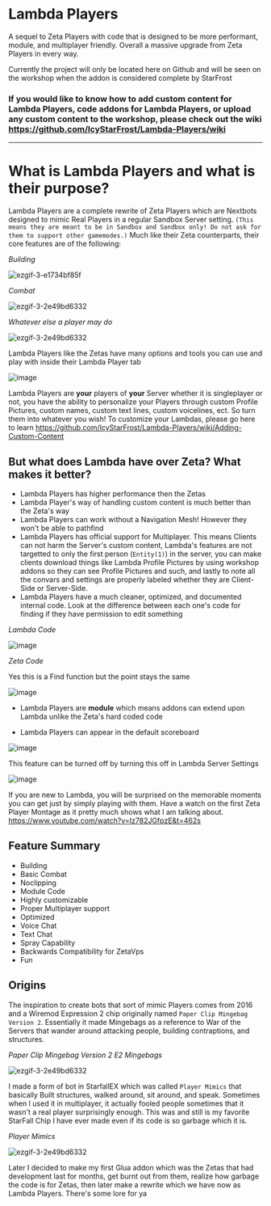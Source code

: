 # Lambda Players

A sequel to Zeta Players with code that is designed to be more performant, module, and multiplayer friendly. Overall a massive upgrade from Zeta Players in every way.

Currently the project will only be located here on Github and will be seen on the workshop when the addon is considered complete by StarFrost

### If you would like to know how to add custom content for Lambda Players, code addons for Lambda Players, or upload any custom content to the workshop, please check out the wiki https://github.com/IcyStarFrost/Lambda-Players/wiki

*** 

# What is Lambda Players and what is their purpose? 

Lambda Players are a complete rewrite of Zeta Players which are Nextbots designed to mimic Real Players in a regular Sandbox Server setting. `(This means they are meant to be in Sandbox and Sandbox only! Do not ask for them to support other gamemodes.)` Much like their Zeta counterparts, their core features are of the following:

*Building*

![ezgif-3-e1734bf85f](https://user-images.githubusercontent.com/109770359/206029286-b35509ad-840a-4c97-8e49-2a6c026edc52.gif)


*Combat*

![ezgif-3-2e49bd6332](https://user-images.githubusercontent.com/109770359/206029536-efb76b2c-77ac-4e17-9a49-bc03668e37e1.gif)



*Whatever else a player may do*

![ezgif-3-2e49bd6332](https://user-images.githubusercontent.com/109770359/206029981-ec1d0b4a-29d1-42ca-ac72-1ca3973f6363.gif)

Lambda Players like the Zetas have many options and tools you can use and play with inside their Lambda Player tab

![image](https://user-images.githubusercontent.com/109770359/206058145-2a3d2b0a-2a16-40eb-9224-dd9b71f53f37.png)






Lambda Players are **your** players of **your** Server whether it is singleplayer or not, you have the ability to personalize your Players through custom Profile Pictures, custom names, custom text lines, custom voicelines, ect. So turn them into whatever you wish! To customize your Lambdas, please go here to learn https://github.com/IcyStarFrost/Lambda-Players/wiki/Adding-Custom-Content

## But what does Lambda have over Zeta? What makes it better?

- Lambda Players has higher performance then the Zetas
- Lambda Player's way of handling custom content is much better than the Zeta's way
- Lambda Players can work without a Navigation Mesh! However they won't be able to pathfind
- Lambda Players has official support for Multiplayer. This means Clients can not harm the Server's custom content, Lambda's features are not targetted to only the first person (`Entity(1)`) in the server, you can make clients download things like Lambda Profile Pictures by using workshop addons so they can see Profile Pictures and such, and lastly to note all the convars and settings are properly labeled whether they are Client-Side or Server-Side.
- Lambda Players have a much cleaner, optimized, and documented internal code. Look at the difference between each one's code for finding if they have permission to edit something

*Lambda Code*

![image](https://user-images.githubusercontent.com/109770359/206061668-496a02b3-d85d-4497-8e61-e586142c773f.png) 

*Zeta Code*

Yes this is a Find function but the point stays the same

![image](https://user-images.githubusercontent.com/109770359/206061701-0537d6b7-f500-4974-b2b9-a1dcad58f6db.png)

- Lambda Players are **module** which means addons can extend upon Lambda unlike the Zeta's hard coded code

- Lambda Players can appear in the default scoreboard

![image](https://user-images.githubusercontent.com/109770359/206065497-463e6fde-4655-4723-92ae-19a9629e0bdd.png)

This feature can be turned off by turning this off in Lambda Server Settings

![image](https://user-images.githubusercontent.com/109770359/206065564-ddf82c8b-2847-4e7e-922a-6703bb0ef317.png)


If you are new to Lambda, you will be surprised on the memorable moments you can get just by simply playing with them. Have a watch on the first Zeta Player Montage as it pretty much shows what I am talking about. https://www.youtube.com/watch?v=Iz782JGfpzE&t=462s 

## Feature Summary

- Building 
- Basic Combat
- Noclipping
- Module Code
- Highly customizable
- Proper Multiplayer support
- Optimized
- Voice Chat
- Text Chat
- Spray Capability
- Backwards Compatibility for ZetaVps
- Fun 

## Origins

The inspiration to create bots that sort of mimic Players comes from 2016 and a Wiremod Expression 2 chip originally named `Paper Clip Mingebag Version 2`. Essentially it made Mingebags as a reference to War of the Servers that wander around attacking people, building contraptions, and structures. 

*Paper Clip Mingebag Version 2 E2 Mingebags*

![ezgif-3-2e49bd6332](https://user-images.githubusercontent.com/109770359/206068026-7a9acb34-3601-428b-ab66-db97da22cf7b.gif)


I made a form of bot in StarfallEX which was called `Player Mimics` that basically Built structures, walked around, sit around, and speak. Sometimes when I used it in multiplayer, it actually fooled people sometimes that it wasn't a real player surprisingly enough. This was and still is my favorite StarFall Chip I have ever made even if its code is so garbage which it is.

*Player Mimics*

![ezgif-3-2e49bd6332](https://user-images.githubusercontent.com/109770359/206068513-37a58e55-7fd7-414d-8074-326b4435335e.gif)

Later I decided to make my first Glua addon which was the Zetas that had development last for months, get burnt out from them, realize how garbage the code is for Zetas, then later make a rewrite which we have now as Lambda Players. There's some lore for ya
